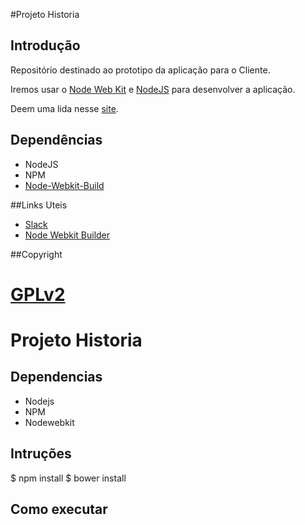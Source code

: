 #Projeto Historia


## Introdução

Repositório destinado ao prototipo da aplicação para o Cliente.

Iremos usar o [Node Web Kit](https://github.com/rogerwang/node-webkit) e [NodeJS](https://github.com/joyent/node) para desenvolver a aplicação.

Deem uma lida nesse [site](http://www.lullabot.com/blog/article/managing-projects-github).

## Dependências

* NodeJS
* NPM
* [Node-Webkit-Build](https://github.com/mllrsohn/node-webkit-builder)




##Links Uteis

* [Slack](https://projeto-historia.slack.com)
* [Node Webkit Builder](https://github.com/mllrsohn/node-webkit-builder)

##Copyright

[GPLv2](http://www.gnu.org/licenses/gpl-2.0.html)
=======
# Projeto Historia

## Dependencias

* Nodejs
* NPM
* Nodewebkit

## Intruções

$ npm install
$ bower install

## Como executar
